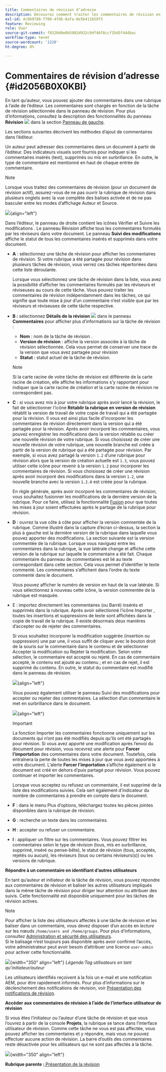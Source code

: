 ```yaml
---
title: Commentaires de révision d’adresse
description: Découvrez comment traiter les commentaires de révision en tant qu’auteur dans AEM Guides. Découvrez comment un auteur peut modifier, filtrer, accepter ou rejeter des commentaires dans un document.
exl-id: 4c969788-f700-4fd6-8afa-8e5b411b59f3
feature: Reviewing
role: User
source-git-commit: f8320d0e0b5982d932c9df46f8ccf35d5f44dbac
workflow-type: tm+mt
source-wordcount: '1220'
ht-degree: 0%

---
```


# Commentaires de révision d’adresse {#id2056B0X0KBI}

En tant qu’auteur, vous pouvez ajouter des commentaires dans une rubrique à l’aide de l’éditeur. Les commentaires sont chargés en fonction de la tâche de révision sélectionnée dans le panneau de révision. Pour plus d’informations, consultez la description des fonctionnalités du panneau **Révision** ![](images/active-review-tasklist-icon.svg) dans la section [Panneau de gauche](../user-guide/web-editor-features.md#id2051EA0M0HS).

Les sections suivantes décrivent les méthodes d’ajout de commentaires dans l’éditeur.

Un auteur peut adresser des commentaires dans un document à partir de l’éditeur. Des indicateurs visuels sont fournis pour indiquer si les commentaires insérés \(text\), supprimés ou mis en surbrillance. En outre, le type de commentaire est mentionné en haut de chaque entrée de commentaire.

>[!NOTE]
>
> Lorsque vous traitez des commentaires de révision \(pour un document de révision actif\), assurez-vous de ne pas ouvrir la rubrique de révision dans plusieurs onglets avec la vue complète des balises activée et de ne pas basculer entre les modes d’affichage Auteur et Source.

![](images/comments-page-web-editor_cs-new.png){align="left"}

Dans l’éditeur, le panneau de droite contient les icônes Vérifier et Suivre les modifications . Le panneau Révision affiche tous les commentaires formulés par les réviseurs dans votre document. Le panneau **Suivi des modifications** affiche le statut de tous les commentaires insérés et supprimés dans votre document.

- **A** : sélectionnez une tâche de révision pour afficher les commentaires de révision. Si votre rubrique a été partagée pour révision dans plusieurs tâches de révision, vous verrez ces tâches répertoriées dans cette liste déroulante.

  Lorsque vous sélectionnez une tâche de révision dans la liste, vous avez la possibilité d’afficher les commentaires formulés par les réviseurs et réviseuses au cours de cette tâche. Vous pouvez traiter les commentaires de révision indépendamment dans les tâches, ce qui signifie que toute mise à jour d’un commentaire n’est visible que par les réviseurs et réviseuses de cette tâche respective.

- **B :** sélectionnez **Détails de la révision** ![](images/active-review-info-icon.svg) dans le panneau **Commentaires** pour afficher plus d’informations sur la tâche de révision :

   - **Nom** : nom de la tâche de révision .
   - **Version de révision** : affiche la version associée à la tâche de révision sélectionnée. Cela vous permet de conserver une trace de la version que vous avez partagée pour révision
   - **Statut** : statut actuel de la tâche de révision.

  >[!NOTE]
  >
  > Si la carte racine de votre tâche de révision est différente de la carte racine de création, elle affiche les informations s’y rapportant pour indiquer que la carte racine de création et la carte racine de révision ne correspondent pas.

- **C** : si vous avez mis à jour votre rubrique après avoir lancé la révision, le fait de sélectionner l’icône **Rétablir la rubrique en version de révision** rétablit la version de travail de votre copie de travail qui a été partagée pour la révision. Il vous est ainsi plus facile d’incorporer les commentaires de révision directement dans la version qui a été partagée pour la révision. Après avoir incorporé les commentaires, vous pouvez enregistrer les modifications dans la version rétablie ou créer une nouvelle révision de votre rubrique. Si vous choisissez de créer une nouvelle révision de votre rubrique, une nouvelle branche est créée à partir de la version de rubrique qui a été partagée pour révision. Par exemple, si vous avez partagé la version `1.2` d’une rubrique pour révision alors que la version de création actuelle est `1.3`, vous pouvez utiliser cette icône pour revenir à la version `1.2` pour incorporer les commentaires de révision. Si vous choisissez de créer une révision après avoir incorporé des modifications dans la version `1.2`, une nouvelle branche avec la version `1.2.0` est créée pour la rubrique.

  En règle générale, après avoir incorporé les commentaires de révision, vous souhaitez fusionner les modifications de la dernière version de la rubrique. Pour ce faire, utilisez la fonctionnalité [Fusion](web-editor-features.md#id205DF04E0HS) pour que toutes les mises à jour soient effectuées après le partage de la rubrique pour révision.

- **D** : ouvrez la vue côte à côte pour afficher la version commentée de la rubrique. Comme illustré dans la capture d’écran ci-dessus, la section la plus à gauche est la dernière version de la rubrique dans laquelle vous pouvez apporter des modifications. La section suivante est la version commentée de la rubrique. Lorsque vous naviguez entre les commentaires dans la rubrique, la vue latérale change et affiche cette version de la rubrique sur laquelle le commentaire a été fait. Chaque commentaire du panneau de commentaires est lié au texte correspondant dans cette section. Cela vous permet d’identifier le texte commenté. Les commentaires s’affichent dans l’ordre du texte commenté dans le document.

  Vous pouvez afficher le numéro de version en haut de la vue latérale. Si vous sélectionnez à nouveau cette icône, la version commentée de la rubrique est masquée.

- E : importez directement les commentaires \(ou Barré\) insérés et supprimés dans la rubrique. Après avoir sélectionné l’icône Importer , toutes les insertions et suppressions de texte sont affichées dans la copie de travail de la rubrique. Il existe désormais deux manières d’accepter ou de rejeter des commentaires.

  Si vous souhaitez incorporer la modification suggérée \(insertion ou suppression\) une par une, il vous suffit de cliquer avec le bouton droit de la souris sur le commentaire dans le contenu et de sélectionner Accepter la modification ou Rejeter la modification. Selon votre sélection, le commentaire est accepté ou rejeté. En cas de commentaire accepté, le contenu est ajouté au contenu ; et en cas de rejet, il est supprimé du contenu. En outre, le statut du commentaire est modifié dans le panneau de révision.

  ![](images/import-comment-accept-web-editor_cs-new.png){align="left"}

  Vous pouvez également utiliser le panneau Suivi des modifications pour accepter ou rejeter des commentaires. La sélection d’un commentaire le met en surbrillance dans le document.

  ![](images/changes-tab_cs-new.png){align="left"}

  >[!IMPORTANT]
  >
  > La fonction Importer les commentaires fonctionne uniquement sur les documents qui n’ont pas été modifiés depuis qu’ils ont été partagés pour révision. Si vous avez apporté une modification après l’envoi du document pour révision, vous recevrez une alerte pour **Forcer l’importation** des commentaires dans votre document. Toutefois, cela entraînera la perte de toutes les mises à jour que vous avez apportées à votre document. L’alerte **Forcer l’importation** s’affiche également si le document est créé en dehors d’puis partagé pour révision. Vous pouvez continuer et importer les commentaires.

  Lorsque vous acceptez ou refusez un commentaire, il est supprimé de la liste des modifications suivies. Cela sert également d’indicateur du nombre de commentaires à prendre en compte dans le document.

- **F** : dans le menu Plus d’options, téléchargez toutes les pièces jointes disponibles dans la rubrique de révision.
- **G** : recherche un texte dans les commentaires.
- **H** : accepter ou refuser un commentaire.

- **I** : appliquer un filtre sur les commentaires. Vous pouvez filtrer les commentaires selon le type de révision \(tous, mis en surbrillance, supprimé, inséré ou pense-bête\), le statut de révision \(tous, acceptés, rejetés ou aucun\), les réviseurs \(tous ou certains réviseurs\(s\)\) ou les versions de rubrique.

**Répondre à un commentaire en identifiant d’autres utilisateurs**

En tant qu’auteur et initiateur de la tâche de révision, vous pouvez répondre aux commentaires de révision et baliser les autres utilisateurs impliqués dans la même tâche de révision pour diriger leur attention ou attribuer des suivis. Cette fonctionnalité est disponible uniquement pour les tâches de révision actives.

>[!NOTE]
>
> Pour afficher la liste des utilisateurs affectés à une tâche de révision et les baliser dans un commentaire, vous devez disposer d’un accès en *lecture* sur les nœuds `/home/users and /home/groups`. Pour plus d’informations, consultez [Administration et sécurité des utilisateurs](../cs-install-guide/user-admin-sec.md#additional-notes-on-user-groups). <br> Si le balisage n’est toujours pas disponible après avoir confirmé l’accès, votre administrateur peut avoir besoin d’attribuer une licence `user-admin` pour activer cette fonctionnalité.

![](images/tag-users-review.png){width="350" align="left"}
*Légende:Tag utilisateurs en tant qu’initiateur/auteur*

Les utilisateurs identifiés reçoivent à la fois un e-mail et une notification AEM, pour être rapidement informés. Pour plus d’informations sur le déclenchement des notifications de révision, voir [Présentation des notifications de révision](./review-understanding-review-notifications.md).

**Accéder aux commentaires de révision à l’aide de l’interface utilisateur de révision**

Si vous êtes l’initiateur ou l’auteur d’une tâche de révision et que vous l’ouvrez à partir de la console **Projets**, la rubrique se lance dans l’interface utilisateur de révision. Comme cette tâche ne vous est pas affectée, vous pouvez afficher les commentaires et y répondre, mais vous ne pouvez effectuer aucune action de révision. La barre d’outils des commentaires reste désactivée pour les utilisateurs qui ne sont pas affectés à la tâche.

![](images/review-comments-toolbar-disabled.png){width="350" align="left"}

**Rubrique parente :**[ Présentation de la révision](review.md)
